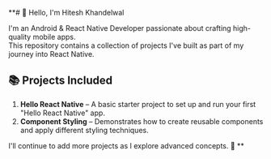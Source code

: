 **# 👋 Hello, I'm Hitesh Khandelwal

I'm an Android & React Native Developer passionate about crafting high-quality mobile apps.  
This repository contains a collection of projects I've built as part of my journey into React Native.

## 📚 Projects Included

1. **Hello React Native** – A basic starter project to set up and run your first "Hello React Native" app.
2. **Component Styling** – Demonstrates how to create reusable components and apply different styling techniques.

I'll continue to add more projects as I explore advanced concepts. 🚀
**
